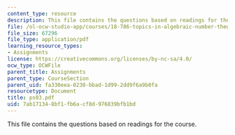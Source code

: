 ```yaml
---
content_type: resource
description: This file contains the questions based on readings for the course.
file: /ol-ocw-studio-app/courses/18-786-topics-in-algebraic-number-theory-spring-2006/7ab171348bf1fb6acf8d976839bfb1bd_ps03.pdf
file_size: 67296
file_type: application/pdf
learning_resource_types:
- Assignments
license: https://creativecommons.org/licenses/by-nc-sa/4.0/
ocw_type: OCWFile
parent_title: Assignments
parent_type: CourseSection
parent_uid: fa330eea-0238-bbad-1d99-2dd9f6a9b0fa
resourcetype: Document
title: ps03.pdf
uid: 7ab17134-8bf1-fb6a-cf8d-976839bfb1bd
---
```

This file contains the questions based on readings for the course.